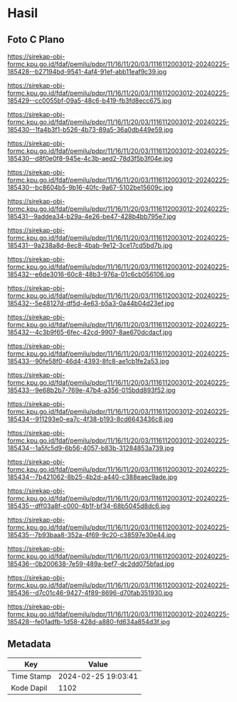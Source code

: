 # Hasil

## Foto C Plano

https://sirekap-obj-formc.kpu.go.id/fdaf/pemilu/pdpr/11/16/11/20/03/1116112003012-20240225-185428--b27194bd-9541-4af4-91ef-abb11eaf9c39.jpg

https://sirekap-obj-formc.kpu.go.id/fdaf/pemilu/pdpr/11/16/11/20/03/1116112003012-20240225-185429--cc0055bf-09a5-48c6-b419-fb3fd8ecc675.jpg

https://sirekap-obj-formc.kpu.go.id/fdaf/pemilu/pdpr/11/16/11/20/03/1116112003012-20240225-185430--1fa4b3f1-b526-4b73-89a5-36a0db449e59.jpg

https://sirekap-obj-formc.kpu.go.id/fdaf/pemilu/pdpr/11/16/11/20/03/1116112003012-20240225-185430--d8f0e0f8-945e-4c3b-aed2-78d3f5b3f04e.jpg

https://sirekap-obj-formc.kpu.go.id/fdaf/pemilu/pdpr/11/16/11/20/03/1116112003012-20240225-185430--bc8604b5-9b16-40fc-9a67-5102be15609c.jpg

https://sirekap-obj-formc.kpu.go.id/fdaf/pemilu/pdpr/11/16/11/20/03/1116112003012-20240225-185431--9addea34-b29a-4e26-be47-428b4bb795e7.jpg

https://sirekap-obj-formc.kpu.go.id/fdaf/pemilu/pdpr/11/16/11/20/03/1116112003012-20240225-185431--9a238a8d-8ec8-4bab-9e12-3ce17cd5bd7b.jpg

https://sirekap-obj-formc.kpu.go.id/fdaf/pemilu/pdpr/11/16/11/20/03/1116112003012-20240225-185432--e6de3016-60c8-48b3-976a-01c6cb056106.jpg

https://sirekap-obj-formc.kpu.go.id/fdaf/pemilu/pdpr/11/16/11/20/03/1116112003012-20240225-185432--5e48127d-df5d-4e63-b5a3-0a44b04d23ef.jpg

https://sirekap-obj-formc.kpu.go.id/fdaf/pemilu/pdpr/11/16/11/20/03/1116112003012-20240225-185432--4c3b9f65-6fec-42cd-9907-8ae670dcdacf.jpg

https://sirekap-obj-formc.kpu.go.id/fdaf/pemilu/pdpr/11/16/11/20/03/1116112003012-20240225-185433--90fe58f0-46d4-4393-8fc8-ae1cb1fe2a53.jpg

https://sirekap-obj-formc.kpu.go.id/fdaf/pemilu/pdpr/11/16/11/20/03/1116112003012-20240225-185433--9e68b2b7-769e-47b4-a356-015bdd893f52.jpg

https://sirekap-obj-formc.kpu.go.id/fdaf/pemilu/pdpr/11/16/11/20/03/1116112003012-20240225-185434--911293e0-ea7c-4f38-b193-8cd6643436c8.jpg

https://sirekap-obj-formc.kpu.go.id/fdaf/pemilu/pdpr/11/16/11/20/03/1116112003012-20240225-185434--1a5fc5d9-6b56-4057-b83b-31284853a739.jpg

https://sirekap-obj-formc.kpu.go.id/fdaf/pemilu/pdpr/11/16/11/20/03/1116112003012-20240225-185434--7b421062-8b25-4b2d-a440-c388eaec9ade.jpg

https://sirekap-obj-formc.kpu.go.id/fdaf/pemilu/pdpr/11/16/11/20/03/1116112003012-20240225-185435--dff03a8f-c000-4b1f-bf34-68b5045d8dc6.jpg

https://sirekap-obj-formc.kpu.go.id/fdaf/pemilu/pdpr/11/16/11/20/03/1116112003012-20240225-185435--7b93baa8-352a-4f69-9c20-c38597e30e44.jpg

https://sirekap-obj-formc.kpu.go.id/fdaf/pemilu/pdpr/11/16/11/20/03/1116112003012-20240225-185436--0b200638-7e59-489a-bef7-dc2dd075bfad.jpg

https://sirekap-obj-formc.kpu.go.id/fdaf/pemilu/pdpr/11/16/11/20/03/1116112003012-20240225-185436--d7c01c46-9427-4f89-8696-d70fab351930.jpg

https://sirekap-obj-formc.kpu.go.id/fdaf/pemilu/pdpr/11/16/11/20/03/1116112003012-20240225-185428--fe01adfb-1d58-428d-a880-fd634a854d3f.jpg


## Metadata

| Key        | Value               |
| ---------- | ------------------- |
| Time Stamp | 2024-02-25 19:03:41 |
| Kode Dapil | 1102                |



